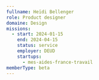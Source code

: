 ```yaml
---
fullname: Heïdi Bellenger
role: Product designer
domaine: Design
missions:
  - start: 2024-01-15
    end: 2024-04-15
    status: service
    employer: DEUD
    startups:
      - mes-aides-france-travail
memberType: beta
---
```


